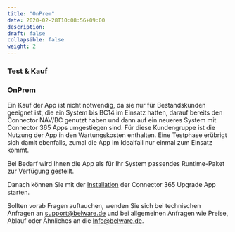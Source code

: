 ```yaml
---
title: "OnPrem"
date: 2020-02-28T10:08:56+09:00
description: 
draft: false
collapsible: false
weight: 2
---
```

### Test & Kauf

### OnPrem
Ein Kauf der App ist nicht notwendig, da sie nur für Bestandskunden geeignet ist, die ein System bis BC14 im Einsatz hatten, darauf bereits den Connector NAV/BC genutzt haben und dann auf ein neueres System mit Connector 365 Apps umgestiegen sind.
Für diese Kundengruppe ist die Nutzung der App in den Wartungskosten enthalten.
Eine Testphase erübrigt sich damit ebenfalls, zumal die App im Idealfall nur einmal zum Einsatz kommt.

Bei Bedarf wird Ihnen die App als für Ihr System passendes Runtime-Paket zur Verfügung gestellt.

Danach können Sie mit der [Installation](de-de/apps/connector-upgrade/first-steps/installation/onprem/) der Connector 365 Upgrade App starten.

Sollten vorab Fragen auftauchen, wenden Sie sich bei technischen Anfragen an [support@belware.de](mailto:support@belware.de) und bei allgemeinen Anfragen wie Preise, Ablauf oder Ähnliches an die Info@belware.de.